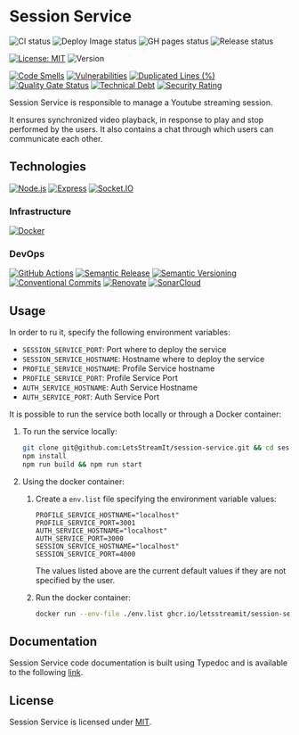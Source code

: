 # Session Service

![CI status](https://github.com/letsstreamit/session-service/actions/workflows/ci.yml/badge.svg)
![Deploy Image status](https://github.com/letsstreamit/session-service/actions/workflows/deploy-image.yaml/badge.svg)
![GH pages status](https://github.com/letsstreamit/session-service/actions/workflows/gh-pages.yaml/badge.svg)
![Release status](https://github.com/letsstreamit/session-service/actions/workflows/release.yaml/badge.svg)


[![License: MIT](https://img.shields.io/badge/License-MIT-yellow.svg)](https://opensource.org/licenses/MIT)
![Version](https://img.shields.io/github/v/release/letsstreamit/session-service?style=plastic)


[![Code Smells](https://sonarcloud.io/api/project_badges/measure?project=LetsStreamIt_session-service&metric=code_smells)](https://sonarcloud.io/summary/new_code?id=LetsStreamIt_session-service)
[![Vulnerabilities](https://sonarcloud.io/api/project_badges/measure?project=LetsStreamIt_session-service&metric=vulnerabilities)](https://sonarcloud.io/summary/new_code?id=LetsStreamIt_session-service)
[![Duplicated Lines (%)](https://sonarcloud.io/api/project_badges/measure?project=LetsStreamIt_session-service&metric=duplicated_lines_density)](https://sonarcloud.io/summary/new_code?id=LetsStreamIt_session-service)
[![Quality Gate Status](https://sonarcloud.io/api/project_badges/measure?project=LetsStreamIt_session-service&metric=alert_status)](https://sonarcloud.io/summary/new_code?id=LetsStreamIt_session-service)
[![Technical Debt](https://sonarcloud.io/api/project_badges/measure?project=LetsStreamIt_session-service&metric=sqale_index)](https://sonarcloud.io/summary/new_code?id=LetsStreamIt_session-service)
[![Security Rating](https://sonarcloud.io/api/project_badges/measure?project=LetsStreamIt_session-service&metric=security_rating)](https://sonarcloud.io/summary/new_code?id=LetsStreamIt_session-service)

Session Service is responsible to manage a Youtube streaming session.

It ensures synchronized video playback, in response to play and stop performed by the users. It also contains a chat through which users can communicate each other.

## Technologies

[![Node.js](https://img.shields.io/badge/Node.js-339933?style=for-the-badge&logo=nodedotjs&logoColor=white)](https://nodejs.org/en/)
[![Express](https://img.shields.io/badge/Express-000000?style=for-the-badge&logo=express&logoColor=white)](https://expressjs.com/)
[![Socket.IO](https://img.shields.io/badge/Socket.IO-25c2a0?style=for-the-badge&logo=socketdotio&logoColor=white)](https://socket.io/)

### Infrastructure

[![Docker](https://img.shields.io/badge/Docker-2496ED?style=for-the-badge&logo=docker&logoColor=white)](https://docker.com)

### DevOps

[![GitHub Actions](https://img.shields.io/badge/GitHub_Actions-2088FF?style=for-the-badge&logo=github-actions&logoColor=white)](https://github.com/features/actions)
[![Semantic Release](https://img.shields.io/badge/Semantic_Release-494949?style=for-the-badge&logo=semantic-release&logoColor=white)](https://semantic-release.gitbook.io/)
[![Semantic Versioning](https://img.shields.io/badge/Semantic_Versioning-333333?style=for-the-badge&logo=semver&logoColor=white)](https://semver.org/)
[![Conventional Commits](https://img.shields.io/badge/Conventional_Commits-FE5196?style=for-the-badge&logo=conventionalcommits&logoColor=white)](https://www.conventionalcommits.org/en/v1.0.0/)
[![Renovate](https://img.shields.io/badge/RenovateBot-1A1F6C?style=for-the-badge&logo=renovate&logoColor=white)](https://renovatebot.com/)
[![SonarCloud](https://img.shields.io/badge/SonarCloud-F3702A?style=for-the-badge&logo=sonarcloud&logoColor=white)](https://sonarcloud.io/)



## Usage

In order to ru it, specify the following environment variables:
- `SESSION_SERVICE_PORT`: Port where to deploy the service
- `SESSION_SERVICE_HOSTNAME`: Hostname where to deploy the service
- `PROFILE_SERVICE_HOSTNAME`: Profile Service hostname
- `PROFILE_SERVICE_PORT`: Profile Service Port
- `AUTH_SERVICE_HOSTNAME`: Auth Service Hostname
- `AUTH_SERVICE_PORT`: Auth Service Port

It is possible to run the service both locally or through a Docker container:
1. To run the service locally:
    ```bash
    git clone git@github.com:LetsStreamIt/session-service.git && cd session-service
    npm install
    npm run build && npm run start
    ```
2. Using the docker container:
    1. Create a ```env.list``` file specifying the environment variable values:
        ```plaintext
        PROFILE_SERVICE_HOSTNAME="localhost"
        PROFILE_SERVICE_PORT=3001
        AUTH_SERVICE_HOSTNAME="localhost"
        AUTH_SERVICE_PORT=3000
        SESSION_SERVICE_HOSTNAME="localhost"
        SESSION_SERVICE_PORT=4000
        ```
        The values listed above are the current default values if they are not specified by the user.

    2. Run the docker container:
        ```bash
        docker run --env-file ./env.list ghcr.io/letsstreamit/session-service:main
        ```

## Documentation

Session Service code documentation is built using Typedoc and is available to the following [link](https://letsstreamit.github.io/session-service/).

## License

Session Service is licensed under [MIT](./LICENSE).
